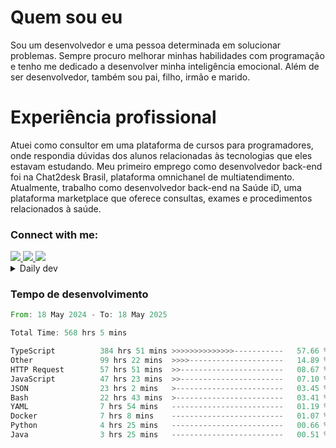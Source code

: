 # Quem sou eu
Sou um desenvolvedor e uma pessoa determinada em solucionar problemas. Sempre procuro melhorar minhas habilidades com programação e tenho me dedicado a desenvolver minha inteligência emocional. Além de ser desenvolvedor, também sou pai, filho, irmão e marido.

# Experiência profissional
Atuei como consultor em uma plataforma de cursos para programadores, onde respondia dúvidas dos alunos relacionadas às tecnologias que eles estavam estudando.
Meu primeiro emprego como desenvolvedor back-end foi na Chat2desk Brasil, plataforma omnichanel de multiatendimento.
Atualmente, trabalho como desenvolvedor back-end na Saúde iD, uma plataforma marketplace que oferece consultas, exames e procedimentos relacionados à saúde.

### Connect with me:
<a href="https://www.linkedin.com/in/theusmoreira" target="_blank" >
<img src="https://img.shields.io/badge/linkedin-%230077B5.svg?&style=for-the-badge&logo=linkedin&logoColor=white ">
</a>
<a href="https://www.instagram.com/matheus.s.moreira/" target="_blank">
<img src="https://img.shields.io/badge/instagram-%23E4405F.svg?&style=for-the-badge&logo=instagram&logoColor=white">
</a>
<a href="mailto:matheussm301@gmail.com"  target="_blank">
<img src="https://img.shields.io/badge/gmail-%23E4405F.svg?&style=for-the-badge&logo=gmail&logoColor=white">
</a>


<details>
  <summary>Daily dev </summary>
<p>
  <a href="https://app.daily.dev/matheussantos"><img src="https://github.com/matheus-santos-moreira/matheus-santos-moreira/blob/master/devcard.svg" width="200" alt="Matheus Santos's Dev Card"/></a>
 </p>
</details>

<h3>Tempo de desenvolvimento</h3>

<!--START_SECTION:waka-->

```rust
From: 18 May 2024 - To: 18 May 2025

Total Time: 568 hrs 5 mins

TypeScript          384 hrs 51 mins >>>>>>>>>>>>>>-----------   57.66 %
Other               99 hrs 22 mins  >>>>---------------------   14.89 %
HTTP Request        57 hrs 51 mins  >>-----------------------   08.67 %
JavaScript          47 hrs 23 mins  >>-----------------------   07.10 %
JSON                23 hrs 2 mins   >------------------------   03.45 %
Bash                22 hrs 43 mins  >------------------------   03.41 %
YAML                7 hrs 54 mins   -------------------------   01.19 %
Docker              7 hrs 8 mins    -------------------------   01.07 %
Python              4 hrs 25 mins   -------------------------   00.66 %
Java                3 hrs 25 mins   -------------------------   00.51 %
```

<!--END_SECTION:waka-->
